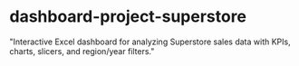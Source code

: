 # dashboard-project-superstore
"Interactive Excel dashboard for analyzing Superstore sales data with KPIs, charts, slicers, and region/year filters."
